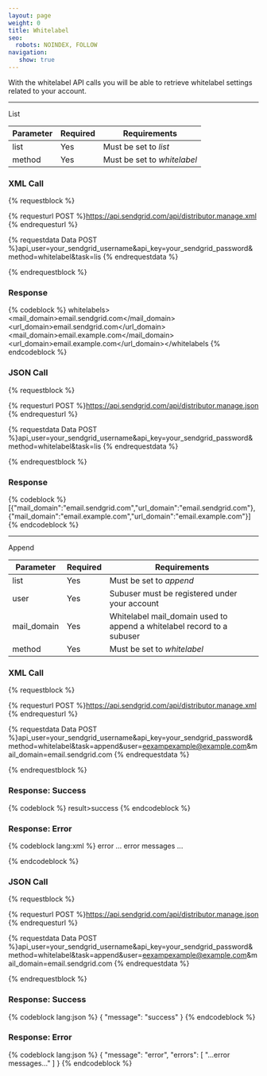 ```yaml
---
layout: page
weight: 0
title: Whitelabel
seo:
  robots: NOINDEX, FOLLOW
navigation:
   show: true
---
```


With the whitelabel API calls you will be able to retrieve whitelabel settings related to your account.

* * * * *

<page-anchor el="h2">
List
</page-anchor>

<table class="table table-bordered table-striped">
   <thead>
      <tr>
         <th>Parameter</th>
         <th>Required</th>
         <th>Requirements</th>
      </tr>
   </thead>
   <tbody>
      <tr>
         <td>list</td>
         <td>Yes</td>
         <td>
            Must be set to
            <em>list</em>
         </td>
      </tr>
      <tr>
         <td>method</td>
         <td>Yes</td>
         <td>
            Must be set to
            <em>whitelabel</em>
         </td>
      </tr>
   </tbody>
</table>

### XML Call

{% requestblock %}

  {% requesturl POST %}https://api.sendgrid.com/api/distributor.manage.xml
  {% endrequesturl %}

  {% requestdata Data POST %}api_user=your_sendgrid_username&api_key=your_sendgrid_password&method=whitelabel&task=lis
  {% endrequestdata %}

{% endrequestblock %}

### Response

{% codeblock %}
whitelabels><whitelabel><mail_domain>email.sendgrid.com</mail_domain><url_domain>email.sendgrid.com</url_domain></whitelabel><whitelabel><mail_domain>email.example.com</mail_domain><url_domain>email.example.com</url_domain></whitelabel></whitelabels
{% endcodeblock %}
<h3>JSON Call</h3>

{% requestblock %}

  {% requesturl POST %}https://api.sendgrid.com/api/distributor.manage.json
  {% endrequesturl %}

  {% requestdata Data POST %}api_user=your_sendgrid_username&amp;api_key=your_sendgrid_password&amp;method=whitelabel&amp;task=lis
  {% endrequestdata %}

{% endrequestblock %}

<h3>Response</h3>
{% codeblock %}
[{"mail_domain":"email.sendgrid.com","url_domain":"email.sendgrid.com"},{"mail_domain":"email.example.com","url_domain":"email.example.com"}]
{% endcodeblock %}

* * * * *

<page-anchor el="h2">
Append
</page-anchor>

<table class="table table-bordered table-striped">
   <thead>
      <tr>
         <th>Parameter</th>
         <th>Required</th>
         <th>Requirements</th>
      </tr>
   </thead>
   <tbody>
      <tr>
         <td>list</td>
         <td>Yes</td>
         <td>
            Must be set to
            <em>append</em>
         </td>
      </tr>
      <tr>
         <td>user</td>
         <td>Yes</td>
         <td>Subuser must be registered under your account</td>
      </tr>
      <tr>
         <td>mail_domain</td>
         <td>Yes</td>
         <td>Whitelabel mail_domain used to append a whitelabel record to a subuser</td>
      </tr>
      <tr>
         <td>method</td>
         <td>Yes</td>
         <td>
            Must be set to
            <em>whitelabel</em>
         </td>
      </tr>
   </tbody>
</table>

### XML Call

{% requestblock %}

  {% requesturl POST %}https://api.sendgrid.com/api/distributor.manage.xml
  {% endrequesturl %}

  {% requestdata Data POST %}api_user=your_sendgrid_username&api_key=your_sendgrid_password&method=whitelabel&task=append&user=eexampexample@example.com&mail_domain=email.sendgrid.com
  {% endrequestdata %}

{% endrequestblock %}

### Response: Success

{% codeblock %}
result><message>success</message></result>
{% endcodeblock %}
<h3>Response: Error</h3>
{% codeblock lang:xml %}
<?xml version="1.0" encoding="ISO-8859-1"?>

<result>
   <message>error</message>
   <errors>
      <error>... error messages ...</error>
   </errors>
</result>

{% endcodeblock %}

### JSON Call

{% requestblock %}

  {% requesturl POST %}https://api.sendgrid.com/api/distributor.manage.json
  {% endrequesturl %}

  {% requestdata Data POST %}api_user=your_sendgrid_username&api_key=your_sendgrid_password&method=whitelabel&task=append&user=eexampexample@example.com&mail_domain=email.sendgrid.com
  {% endrequestdata %}

{% endrequestblock %}

### Response: Success

{% codeblock lang:json %}
{
  "message": "success"
}
{% endcodeblock %}

### Response: Error

{% codeblock lang:json %}
{
  "message": "error",
  "errors": [
    "...error messages..."
  ]
}
{% endcodeblock %}
